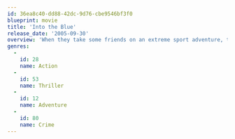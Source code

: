 ```yaml
---
id: 36ea8c40-dd88-42dc-9d76-cbe9546bf3f0
blueprint: movie
title: 'Into the Blue'
release_date: '2005-09-30'
overview: 'When they take some friends on an extreme sport adventure, the last thing Jared and Sam expect to see below the shark-infested waters is a legendary pirate ship rumored to contain millions of dollars in gold. But their good fortune is short-lived, as a ruthless gang of criminals gets word of what they have uncovered.'
genres:
  -
    id: 28
    name: Action
  -
    id: 53
    name: Thriller
  -
    id: 12
    name: Adventure
  -
    id: 80
    name: Crime
---
```

